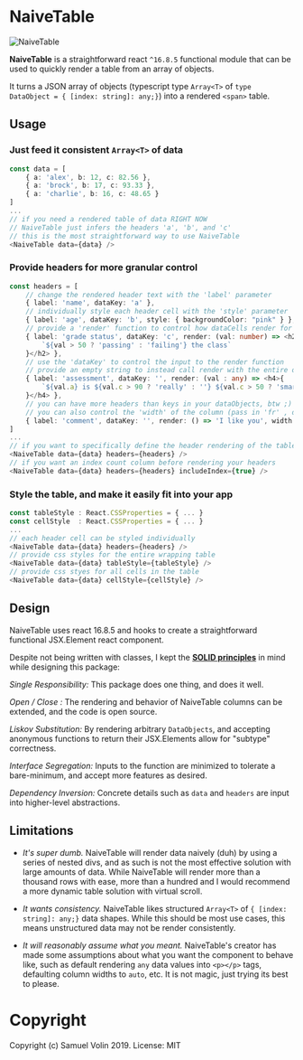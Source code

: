 # NaiveTable

![NaiveTable](https://untra.io/img/logo-slim.png)

**NaiveTable** is a straightforward react `^16.8.5` functional module that can be used to quickly render a table from an array of objects.

It turns a JSON array of objects (typescript type `Array<T>` of `type DataObject = { [index: string]: any;}`) into a rendered `<span>` table.

## Usage

### Just feed it consistent `Array<T>` of data

```ts
const data = [
    { a: 'alex', b: 12, c: 82.56 },
    { a: 'brock', b: 17, c: 93.33 },
    { a: 'charlie', b: 16, c: 48.65 }
]
...
// if you need a rendered table of data RIGHT NOW
// NaiveTable just infers the headers 'a', 'b', and 'c'
// this is the most straightforward way to use NaiveTable
<NaiveTable data={data} />
```

### Provide headers for more granular control

```ts
const headers = [
    // change the rendered header text with the 'label' parameter
    { label: 'name', dataKey: 'a' },
    // individually style each header cell with the 'style' parameter
    { label: 'age', dataKey: 'b', style: { backgroundColor: "pink" } },
    // provide a 'render' function to control how dataCells render for the column
    { label: 'grade status', dataKey: 'c', render: (val: number) => <h2>{
        `${val > 50 ? 'passing' : 'failing'} the class`
    }</h2> },
    // use the 'dataKey' to control the input to the render function
    // provide an empty string to instead call render with the entire dataObject provided
    { label: 'assessment', dataKey: '', render: (val : any) => <h4>{
        `${val.a} is ${val.c > 90 ? 'really' : ''} ${val.c > 50 ? 'smart' : 'dumb'}`
    }</h4> },
    // you can have more headers than keys in your dataObjects, btw ;)
    // you can also control the 'width' of the column (pass in 'fr' , defaults to 'auto')
    { label: 'comment', dataKey: '', render: () => 'I like you', width: '4fr' }
]
...
// if you want to specifically define the header rendering of the table
<NaiveTable data={data} headers={headers} />
// if you want an index count column before rendering your headers
<NaiveTable data={data} headers={headers} includeIndex={true} />
```

### Style the table, and make it easily fit into your app

```ts
const tableStyle : React.CSSProperties = { ... }
const cellStyle  : React.CSSProperties = { ... }
...
// each header cell can be styled individually
<NaiveTable data={data} headers={headers} />
// provide css styles for the entire wrapping table
<NaiveTable data={data} tableStyle={tableStyle} />
// provide css styes for all cells in the table
<NaiveTable data={data} cellStyle={cellStyle} />
```

## Design

NaiveTable uses react 16.8.5 and hooks to create a straightforward functional JSX.Element react component.

Despite not being written with classes, I kept the [**SOLID principles**](https://en.wikipedia.org/wiki/SOLID) in mind while designing this package:

_Single Responsibility:_ This package does one thing, and does it well.

_Open / Close :_ The rendering and behavior of NaiveTable columns can be extended, and the code is open source.

_Liskov Substitution:_ By rendering arbitrary `DataObjects`, and accepting anonymous functions to return their JSX.Elements allow for "subtype" correctness.

_Interface Segregation:_ Inputs to the function are minimized to tolerate a bare-minimum, and accept more features as desired.

_Dependency Inversion:_ Concrete details such as `data` and `headers` are input into higher-level abstractions.

## Limitations

* _It's super dumb._ NaiveTable will render data naively (duh) by using a series of nested divs, and as such is not the most effective solution with large amounts of data. While NaiveTable will render more than a thousand rows with ease, more than a hundred and I would recommend a more dynamic table solution with virtual scroll.

* _It wants consistency._ NaiveTable likes structured  `Array<T>` of `{ [index: string]: any;}` data shapes. While this should be most use cases, this means unstructured data may not be render consistently.

* _It will reasonably assume what you meant._ NaiveTable's creator has made some assumptions about what you want the component to behave like, such as default rendering `any` data values into `<p></p>` tags, defaulting column widths to `auto`, etc. It is not magic, just trying its best to please.

# Copyright
Copyright (c) Samuel Volin 2019. License: MIT